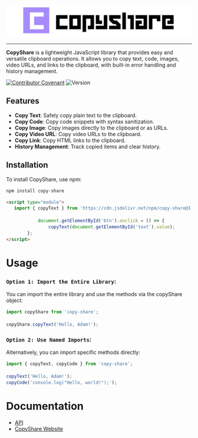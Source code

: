 ![CopyShare Logo](CopyShare.png)
___
**CopyShare** is a lightweight JavaScript library that provides easy and versatile clipboard operations. It allows you to copy text, code, images, video URLs, and links to the clipboard, with built-in error handling and history management.

[![Contributor Covenant](https://img.shields.io/badge/Contributor%20Covenant-2.1-4baaaa.svg)](code_of_conduct.md)
![Version](https://img.shields.io/npm/v/copy-share)

## Features

- **Copy Text**: Safely copy plain text to the clipboard.
- **Copy Code**: Copy code snippets with syntax sanitization.
- **Copy Image**: Copy images directly to the clipboard or as URLs.
- **Copy Video URL**: Copy video URLs to the clipboard.
- **Copy Link**: Copy HTML links to the clipboard.
- **History Management**: Track copied items and clear history.

## Installation

To install CopyShare, use npm:

```bash
npm install copy-share
```

```html
<script type="module">
   import { copyText } from 'https://cdn.jsdelivr.net/npm/copy-share@1.1.0/copyShare.min.js';
        
            document.getElementById('btn').onclick = () => {
                copyText(document.getElementById('text').value);
        };
</script>
```
# Usage
### `Option 1: Import the Entire Library`:
You can import the entire library and use the methods via the copyShare object:
```js
import copyShare from 'copy-share';

copyShare.copyText('Hello, Adam!');

```
### `Option 2: Use Named Imports`:
Alternatively, you can import specific methods directly:
```js
import { copyText, copyCode } from 'copy-share';

copyText('Hello, Adam!');
copyCode('console.log("Hello, world!");');

```

# Documentation
- [API](API.md)
- [CopyShare Website](https://copy-share-docs.vercel.app)

